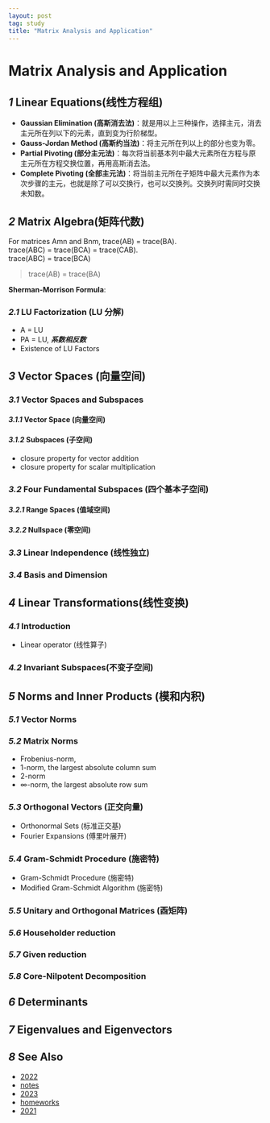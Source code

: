 ```yaml
---
layout: post
tag: study
title: "Matrix Analysis and Application"
---
```


# Matrix Analysis and Application




## *1* Linear Equations(线性方程组)

- **Gaussian Elimination (高斯消去法)**：就是用以上三种操作，选择主元，消去主元所在列以下的元素，直到变为行阶梯型。  
- **Gauss-Jordan Method (高斯约当法)**：将主元所在列以上的部分也变为零。  
- **Partial Pivoting (部分主元法)**：每次将当前基本列中最大元素所在方程与原主元所在方程交换位置，再用高斯消去法。  
- **Complete Pivoting (全部主元法)**：将当前主元所在子矩阵中最大元素作为本次步骤的主元，也就是除了可以交换行，也可以交换列。交换列时需同时交换未知数。


## *2* Matrix Algebra(矩阵代数)
For matrices Amn and Bnm, trace(AB) = trace(BA).  
trace(ABC) = trace(BCA) = trace(CAB).  
trace(ABC) = trace(BCA)
> trace(AB) = trace(BA)

**Sherman-Morrison Formula**:

### *2.1* LU Factorization (LU 分解)
- A = LU
- PA = LU, ***系数相反数***
- Existence of LU Factors


## *3* Vector Spaces (向量空间)
### *3.1* Vector Spaces and Subspaces
#### *3.1.1* Vector Space (向量空间)
#### *3.1.2* Subspaces (子空间)
- closure property for vector addition
- closure property for scalar multiplication

### *3.2* Four Fundamental Subspaces (四个基本子空间)
#### *3.2.1* Range Spaces (值域空间)
#### *3.2.2* Nullspace (零空间)

### *3.3* Linear Independence (线性独立)
### *3.4* Basis and Dimension


## *4* Linear Transformations(线性变换)
### *4.1* Introduction
- Linear operator (线性算子)

### *4.2* Invariant Subspaces(不变子空间)


## *5* Norms and Inner Products (模和内积)
### *5.1* Vector Norms
### *5.2* Matrix Norms
- Frobenius-norm, 
- 1-norm, the largest absolute column sum
- 2-norm
- ∞-norm, the largest absolute row sum 

### *5.3* Orthogonal Vectors (正交向量)
- Orthonormal Sets (标准正交基)
- Fourier Expansions (傅里叶展开)

### *5.4* Gram-Schmidt Procedure (施密特)
- Gram-Schmidt Procedure (施密特)
- Modified Gram-Schmidt Algorithm (施密特)

### *5.5* Unitary and Orthogonal Matrices (酉矩阵)

### *5.6* Householder reduction
### *5.7* Given reduction
### *5.8* Core-Nilpotent Decomposition


## *6* Determinants
## *7* Eigenvalues and Eigenvectors





## *8* See Also
- [2022](https://blog.csdn.net/CongeeONE/article/details/128173796)
- [notes](https://www.cnblogs.com/izcat/p/15560010.html)
- [2023](https://blog.csdn.net/Mario__SZ/article/details/134547781)
- [homeworks](https://blog.csdn.net/qq_42455246/article/details/128607832)
- [2021](https://blog.csdn.net/qq_42251120/article/details/121332227)
